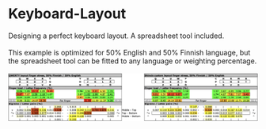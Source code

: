 # Keyboard-Layout
Designing a perfect keyboard layout. A spreadsheet tool included. <br> <br>
This example is optimized for 50% English and 50% Finnish language, but the spreadsheet tool can be fitted to any language or weighting percentage. <br><br>
![Example](Finger_stress_example.png) <br>




